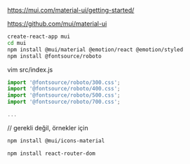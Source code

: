 https://mui.com/material-ui/getting-started/

https://github.com/mui/material-ui

```sh
create-react-app mui
cd mui
npm install @mui/material @emotion/react @emotion/styled
npm install @fontsource/roboto
```

vim src/index.js
```js
import '@fontsource/roboto/300.css';
import '@fontsource/roboto/400.css';
import '@fontsource/roboto/500.css';
import '@fontsource/roboto/700.css';

...
```

// gerekli değil, örnekler için

```sh
npm install @mui/icons-material
```

```sh
npm install react-router-dom
```